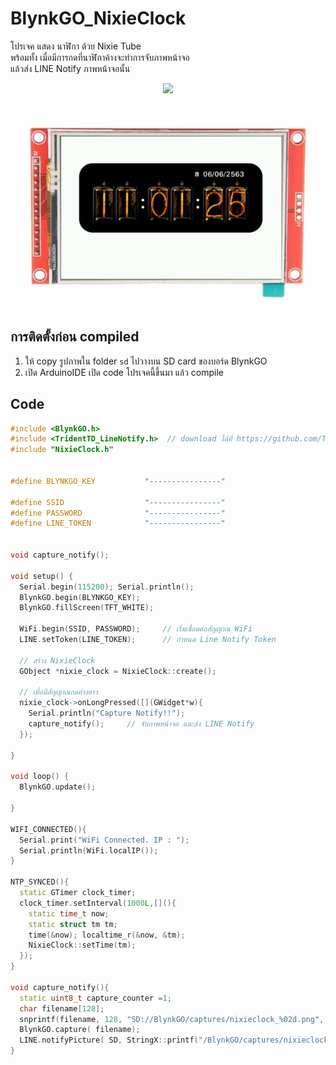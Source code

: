 # BlynkGO_NixieClock
โปรเจค แสดง นาฬิกา ด้วย Nixie Tube  
พร้อมทั้ง เมื่อมีการกดที่นาฬิกาค้างจะทำการจับภาพหน้าจอ  
แล้วส่ง LINE Notify ภาพหน้าจอนั้น

<p align=center><img src="BlynkGO_NixieClock.gif"></p>
<p align=center><img src="NixieClock_TFT.png"></p>

## การติดตั้งก่อน compiled
1. ให้ copy รูปภาพใน folder `sd` ไปวางบน SD card ของบอร์ด BlynkGO
2. เปิด ArduinoIDE เปิด code โปรเจคนี้ขึ้นมา แล้ว compile

## Code

```cpp
#include <BlynkGO.h>
#include <TridentTD_LineNotify.h>  // download ได้ที่ https://github.com/TridentTD/TridentTD_LineNotify
#include "NixieClock.h"


#define BLYNKGO_KEY           "----------------"

#define SSID                  "----------------"
#define PASSWORD              "----------------"
#define LINE_TOKEN            "----------------"


void capture_notify();

void setup() {
  Serial.begin(115200); Serial.println();
  BlynkGO.begin(BLYNKGO_KEY);
  BlynkGO.fillScreen(TFT_WHITE);

  WiFi.begin(SSID, PASSWORD);     // เริ่มเชื่อมต่อสัญญาณ WiFi
  LINE.setToken(LINE_TOKEN);      // กำหนด Line Notify Token

  // สร้าง NixieClock
  GObject *nixie_clock = NixieClock::create();

  // เมื่อมีสัญญาณกดค้างยาว
  nixie_clock->onLongPressed([](GWidget*w){
    Serial.println("Capture Notify!!");
    capture_notify();     // จับภาพหน้าจอ และส่ง LINE Notify
  });
  
}

void loop() {
  BlynkGO.update();

}

WIFI_CONNECTED(){
  Serial.print("WiFi Connected. IP : ");
  Serial.println(WiFi.localIP());
}

NTP_SYNCED(){
  static GTimer clock_timer;
  clock_timer.setInterval(1000L,[](){
    static time_t now;
    static struct tm tm;
    time(&now); localtime_r(&now, &tm);
    NixieClock::setTime(tm);
  });
}

void capture_notify(){
  static uint8_t capture_counter =1;
  char filename[128];
  snprintf(filename, 128, "SD://BlynkGO/captures/nixieclock_%02d.png", capture_counter);
  BlynkGO.capture( filename);
  LINE.notifyPicture( SD, StringX::printf("/BlynkGO/captures/nixieclock_%02d.png", capture_counter ++).c_str() );
}


```
